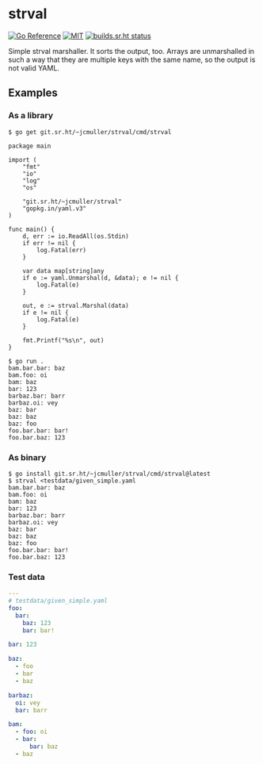 # strval

[![Go Reference](https://pkg.go.dev/badge/git.sr.ht/~jcmuller/strval.svg)](https://pkg.go.dev/git.sr.ht/~jcmuller/strval)
[![MIT](https://img.shields.io/badge/license-MIT-green)](LICENSE)
[![builds.sr.ht status](https://builds.sr.ht/~jcmuller/strval.svg)](https://builds.sr.ht/~jcmuller/strval)

Simple strval marshaller. It sorts the output, too. Arrays are
unmarshalled in such a way that they are multiple keys with the same
name, so the output is not valid YAML.

## Examples

### As a library

```shell
$ go get git.sr.ht/~jcmuller/strval/cmd/strval
```

```golang
package main

import (
	"fmt"
	"io"
	"log"
	"os"

	"git.sr.ht/~jcmuller/strval"
	"gopkg.in/yaml.v3"
)

func main() {
	d, err := io.ReadAll(os.Stdin)
	if err != nil {
		log.Fatal(err)
	}

	var data map[string]any
	if e := yaml.Unmarshal(d, &data); e != nil {
		log.Fatal(e)
	}

	out, e := strval.Marshal(data)
	if e != nil {
		log.Fatal(e)
	}

	fmt.Printf("%s\n", out)
}
```

```shell
$ go run .
bam.bar.bar: baz
bam.foo: oi
bam: baz
bar: 123
barbaz.bar: barr
barbaz.oi: vey
baz: bar
baz: baz
baz: foo
foo.bar.bar: bar!
foo.bar.baz: 123
```

### As binary

```shell
$ go install git.sr.ht/~jcmuller/strval/cmd/strval@latest
$ strval <testdata/given_simple.yaml
bam.bar.bar: baz
bam.foo: oi
bam: baz
bar: 123
barbaz.bar: barr
barbaz.oi: vey
baz: bar
baz: baz
baz: foo
foo.bar.bar: bar!
foo.bar.baz: 123
```

### Test data

```yaml
---
# testdata/given_simple.yaml
foo:
  bar:
    baz: 123
    bar: bar!

bar: 123

baz:
  - foo
  - bar
  - baz

barbaz:
  oi: vey
  bar: barr

bam:
  - foo: oi
  - bar:
      bar: baz
  - baz
```
